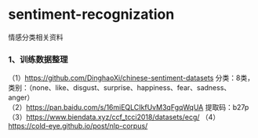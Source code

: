 # sentiment-recognization
情感分类相关资料
### 1、训练数据整理 <br>
（1）https://github.com/DinghaoXi/chinese-sentiment-datasets 分类：8类，类别：（none、like、disgust、surprise、happiness、fear、sadness、anger）<br>
（2）https://pan.baidu.com/s/16miEQLCIkfUvM3qFgqWqUA 提取码：b27p <br>
（3）https://www.biendata.xyz/ccf_tcci2018/datasets/ecg/
（4）https://cold-eye.github.io/post/nlp-corpus/
